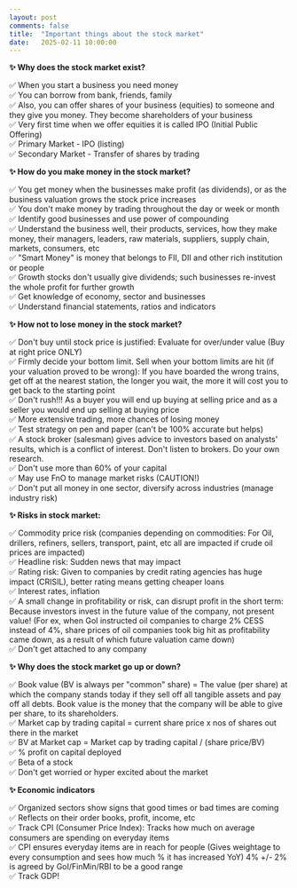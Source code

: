 ```yaml
---
layout: post
comments: false
title:  "Important things about the stock market"
date:   2025-02-11 10:00:00
---
```


**✨ Why does the stock market exist?**

✅ When you start a business you need money <br />
✅ You can borrow from bank, friends, family <br />
✅ Also, you can offer shares of your business (equities) to someone and they give you money. They become shareholders of your business <br />
✅ Very first time when we offer equities it is called IPO (Initial Public Offering) <br />
✅ Primary Market - IPO (listing) <br />
✅ Secondary Market - Transfer of shares by trading <br />

**✨ How do you make money in the stock market?**

✅ You get money when the businesses make profit (as dividends), or as the business valuation grows the stock price increases <br />
✅ You don't make money by trading throughout the day or week or month <br />
✅ Identify good businesses and use power of compounding  <br />
✅ Understand the business well, their products, services, how they make money, their managers, leaders, raw materials, suppliers, supply chain, markets, consumers, etc <br />
✅ "Smart Money" is money that belongs to FII, DII and other rich institution or people <br />
✅ Growth stocks don't usually give dividends; such businesses re-invest the whole profit for further growth <br />
✅ Get knowledge of economy, sector and businesses <br />
✅ Understand financial statements, ratios and indicators <br />

**✨ How not to lose money in the stock market?**

✅ Don't buy until stock price is justified: Evaluate for over/under value (Buy at right price ONLY) <br />
✅ Firmly decide your bottom limit. Sell when your bottom limits are hit (if your valuation proved to be wrong): If you have boarded the wrong trains, get off at the nearest station, the longer you wait, the more it will cost you to get back to the starting point <br />
✅ Don't rush!!! As a buyer you will end up buying at selling price and as a seller you would end up selling at buying price <br />
✅ More extensive trading, more chances of losing money <br />
✅ Test strategy on pen and paper (can't be 100% accurate but helps) <br />
✅ A stock broker (salesman) gives advice to investors based on analysts' results, which is a conflict of interest. Don't listen to brokers. Do your own research. <br />
✅ Don't use more than 60% of your capital <br />
✅ May use FnO to manage market risks (CAUTION!) <br />
✅ Don't put all money in one sector, diversify across industries (manage industry risk) <br />

**✨ Risks in stock market:**

✅ Commodity price risk (companies depending on commodities: For Oil, drillers, refiners, sellers, transport, paint, etc all are impacted if crude oil prices are impacted) <br />
✅ Headline risk: Sudden news that may impact <br />
✅ Rating risk: Given to companies by credit rating agencies has huge impact (CRISIL), better rating means getting cheaper loans <br />
✅ Interest rates, inflation <br />
✅ A small change in profitability or risk, can disrupt profit in the short term: Because investors invest in the future value of the company, not present value! (For ex, when GoI instructed oil companies to charge 2% CESS instead of 4%, share prices of oil companies took big hit as profitability came down, as a result of which future valuation came down) <br />
✅ Don't get attached to any company <br />

**✨ Why does the stock market go up or down?**

✅ Book value (BV is always per "common" share) = The value (per share) at which the company stands today if they sell off all tangible assets and pay off all debts. Book value is the money that the company will be able to give per share, to its shareholders. <br />
✅ Market cap by trading capital = current share price x nos of shares out there in the market <br />
✅ BV at Market cap = Market cap by trading capital / (share price/BV)  <br />
✅ % profit on capital deployed <br />
✅ Beta of a stock <br />
✅ Don't get worried or hyper excited about the market <br />

**✨ Economic indicators**

✅ Organized sectors show signs that good times or bad times are coming <br />
✅ Reflects on their order books, profit, income, etc <br />
✅ Track CPI (Consumer Price Index): Tracks how much on average consumers are spending on everyday items <br />
✅ CPI ensures everyday items are in reach for people (Gives weightage to every consumption and sees how much % it has increased YoY) 4% +/- 2% is agreed by GoI/FinMin/RBI to be a good range <br />
✅ Track GDP! <br />
